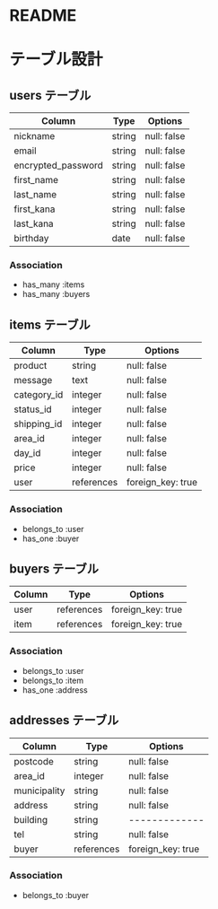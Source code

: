 # README


# テーブル設計

## users テーブル

| Column   | Type   | Options     |
| -------- | ------ | ----------- |
| nickname | string | null: false |
| email    | string | null: false |
| encrypted_password | string | null: false |
| first_name | string | null: false |
| last_name  | string | null: false |
| first_kana | string | null: false |
| last_kana  | string | null: false |
| birthday  | date   | null: false |

### Association

- has_many :items
- has_many :buyers

## items テーブル

| Column   | Type   | Options     |
| -------- | ------ | ----------- |
| product  | string | null: false |
| message  | text   | null: false |
| category_id | integer| null: false |
| status_id   | integer | null: false |
| shipping_id | integer | null: false |
| area_id     | integer | null: false |
| day_id     | integer | null: false |
| price    | integer | null: false |
| user     | references | foreign_key: true |


### Association

- belongs_to :user
- has_one :buyer

## buyers テーブル

| Column   | Type   | Options     |
| -------- | ------ | ----------- |
| user     | references | foreign_key: true |
| item    | references | foreign_key: true |

### Association
- belongs_to :user
- belongs_to :item
- has_one :address


## addresses テーブル

| Column   | Type   | Options     |
| -------- | ------ | ----------- |
| postcode | string | null: false |
| area_id | integer | null: false |
| municipality | string | null: false |
| address  | string | null: false |
| building | string |-------------|
| tel      | string | null: false |
| buyer     | references | foreign_key: true |

### Association

- belongs_to :buyer

